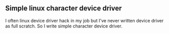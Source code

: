 ## Simple linux character device driver

I often linux device driver hack in my job but
I've never written device driver as full scratch.
So I write simple character device driver.

